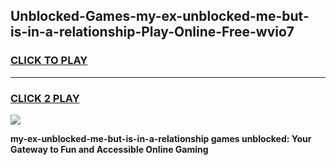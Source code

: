 
## Unblocked-Games-my-ex-unblocked-me-but-is-in-a-relationship-Play-Online-Free-wvio7
<h3>
<a href="https://premium76.site?title=my-ex-unblocked-me-but-is-in-a-relationship&ref=26A">CLICK TO PLAY</a></h3>
<hr>

<h3>
<a href="https://premium76.site?title=my-ex-unblocked-me-but-is-in-a-relationship&ref=26A">CLICK 2 PLAY</a>
  
</h3>

<a href="https://premium76.site?title=my-ex-unblocked-me-but-is-in-a-relationship&ref=26A"><img src="https://clearcache.store/games.png"></a>


**my-ex-unblocked-me-but-is-in-a-relationship games unblocked: Your Gateway to Fun and Accessible Online Gaming**
